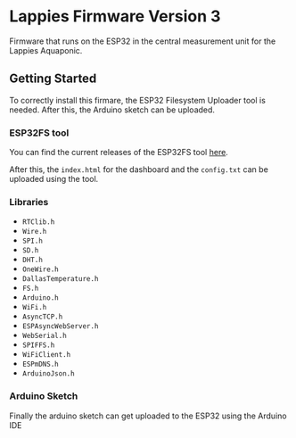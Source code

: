 # Lappies Firmware Version 3

Firmware that runs on the ESP32 in the central measurement unit for the Lappies Aquaponic.

## Getting Started

To correctly install this firmare, the ESP32 Filesystem Uploader tool is needed. After this, the Arduino sketch can be uploaded.

### ESP32FS tool

You can find the current releases of the ESP32FS tool [here](https://github.com/me-no-dev/arduino-esp32fs-plugin/releases/).

After this, the `index.html` for the dashboard and the `config.txt` can be uploaded using the tool.

### Libraries

* `RTClib.h`
* `Wire.h`
* `SPI.h`
* `SD.h`
* `DHT.h`
* `OneWire.h`
* `DallasTemperature.h`
* `FS.h`
* `Arduino.h`
* `WiFi.h`
* `AsyncTCP.h`
* `ESPAsyncWebServer.h`
* `WebSerial.h`
* `SPIFFS.h`
* `WiFiClient.h`
* `ESPmDNS.h`
* `ArduinoJson.h`


### Arduino Sketch

Finally the arduino sketch can get uploaded to the ESP32 using the Arduino IDE


